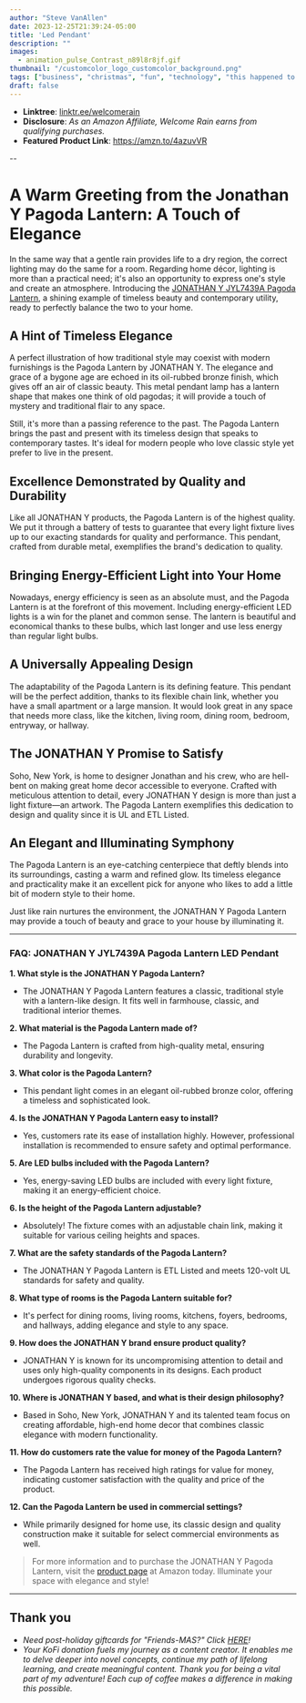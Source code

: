 ```yaml
---
author: "Steve VanAllen"
date: 2023-12-25T21:39:24-05:00
title: 'Led Pendant'
description: ""
images:
  - animation_pulse_Contrast_n89l8r8jf.gif
thumbnail: "/customcolor_logo_customcolor_background.png"
tags: ["business", "christmas", "fun", "technology", "this happened to me", "wealth"]
draft: false
---
```


- **Linktree**: [linktr.ee/welcomerain](https://linktr.ee/welcomerain)
- **Disclosure**: *As an Amazon Affiliate, Welcome Rain earns from qualifying purchases.*
- **Featured Product Link**: https://amzn.to/4azuvVR 

--

# A Warm Greeting from the Jonathan Y Pagoda Lantern: A Touch of Elegance

In the same way that a gentle rain provides life to a dry region, the correct lighting may do the same for a room. Regarding home décor, lighting is more than a practical need; it's also an opportunity to express one's style and create an atmosphere. Introducing the [JONATHAN Y JYL7439A Pagoda Lantern](https://amzn.to/4azuvVR), a shining example of timeless beauty and contemporary utility, ready to perfectly balance the two to your home.

## A Hint of Timeless Elegance

A perfect illustration of how traditional style may coexist with modern furnishings is the Pagoda Lantern by JONATHAN Y. The elegance and grace of a bygone age are echoed in its oil-rubbed bronze finish, which gives off an air of classic beauty. This metal pendant lamp has a lantern shape that makes one think of old pagodas; it will provide a touch of mystery and traditional flair to any space.

Still, it's more than a passing reference to the past. The Pagoda Lantern brings the past and present with its timeless design that speaks to contemporary tastes. It's ideal for modern people who love classic style yet prefer to live in the present.

## Excellence Demonstrated by Quality and Durability

Like all JONATHAN Y products, the Pagoda Lantern is of the highest quality. We put it through a battery of tests to guarantee that every light fixture lives up to our exacting standards for quality and performance. This pendant, crafted from durable metal, exemplifies the brand's dedication to quality.

## Bringing Energy-Efficient Light into Your Home

Nowadays, energy efficiency is seen as an absolute must, and the Pagoda Lantern is at the forefront of this movement. Including energy-efficient LED lights is a win for the planet and common sense. The lantern is beautiful and economical thanks to these bulbs, which last longer and use less energy than regular light bulbs.

## A Universally Appealing Design

The adaptability of the Pagoda Lantern is its defining feature. This pendant will be the perfect addition, thanks to its flexible chain link, whether you have a small apartment or a large mansion. It would look great in any space that needs more class, like the kitchen, living room, dining room, bedroom, entryway, or hallway.

## The JONATHAN Y Promise to Satisfy

Soho, New York, is home to designer Jonathan and his crew, who are hell-bent on making great home decor accessible to everyone. Crafted with meticulous attention to detail, every JONATHAN Y design is more than just a light fixture—an artwork. The Pagoda Lantern exemplifies this dedication to design and quality since it is UL and ETL Listed.

## An Elegant and Illuminating Symphony

The Pagoda Lantern is an eye-catching centerpiece that deftly blends into its surroundings, casting a warm and refined glow. Its timeless elegance and practicality make it an excellent pick for anyone who likes to add a little bit of modern style to their home.

Just like rain nurtures the environment, the JONATHAN Y Pagoda Lantern may provide a touch of beauty and grace to your house by illuminating it.

---


### FAQ: JONATHAN Y JYL7439A Pagoda Lantern LED Pendant

**1. What style is the JONATHAN Y Pagoda Lantern?**
   - The JONATHAN Y Pagoda Lantern features a classic, traditional style with a lantern-like design. It fits well in farmhouse, classic, and traditional interior themes.

**2. What material is the Pagoda Lantern made of?**
   - The Pagoda Lantern is crafted from high-quality metal, ensuring durability and longevity.

**3. What color is the Pagoda Lantern?**
   - This pendant light comes in an elegant oil-rubbed bronze color, offering a timeless and sophisticated look.

**4. Is the JONATHAN Y Pagoda Lantern easy to install?**
   - Yes, customers rate its ease of installation highly. However, professional installation is recommended to ensure safety and optimal performance.

**5. Are LED bulbs included with the Pagoda Lantern?**
   - Yes, energy-saving LED bulbs are included with every light fixture, making it an energy-efficient choice.

**6. Is the height of the Pagoda Lantern adjustable?**
   - Absolutely! The fixture comes with an adjustable chain link, making it suitable for various ceiling heights and spaces.

**7. What are the safety standards of the Pagoda Lantern?**
   - The JONATHAN Y Pagoda Lantern is ETL Listed and meets 120-volt UL standards for safety and quality.

**8. What type of rooms is the Pagoda Lantern suitable for?**
   - It's perfect for dining rooms, living rooms, kitchens, foyers, bedrooms, and hallways, adding elegance and style to any space.

**9. How does the JONATHAN Y brand ensure product quality?**
   - JONATHAN Y is known for its uncompromising attention to detail and uses only high-quality components in its designs. Each product undergoes rigorous quality checks.

**10. Where is JONATHAN Y based, and what is their design philosophy?**
   - Based in Soho, New York, JONATHAN Y and its talented team focus on creating affordable, high-end home decor that combines classic elegance with modern functionality.

**11. How do customers rate the value for money of the Pagoda Lantern?**
   - The Pagoda Lantern has received high ratings for value for money, indicating customer satisfaction with the quality and price of the product.

**12. Can the Pagoda Lantern be used in commercial settings?**
   - While primarily designed for home use, its classic design and quality construction make it suitable for select commercial environments as well.

> For more information and to purchase the JONATHAN Y Pagoda Lantern, visit the [product page](https://amzn.to/4azuvVR) at Amazon today. Illuminate your space with elegance and style!

---

## Thank you

- *Need post-holiday giftcards for "Friends-MAS?"  Click [HERE](https://welcomerain.pub/en/blog/last-minute-shopping-lifesaver/#thank-you)!*
- *Your KoFi donation fuels my journey as a content creator. It enables me to delve deeper into novel concepts, continue my path of lifelong learning, and create meaningful content. Thank you for being a vital part of my adventure! Each cup of coffee makes a difference in making this possible.*